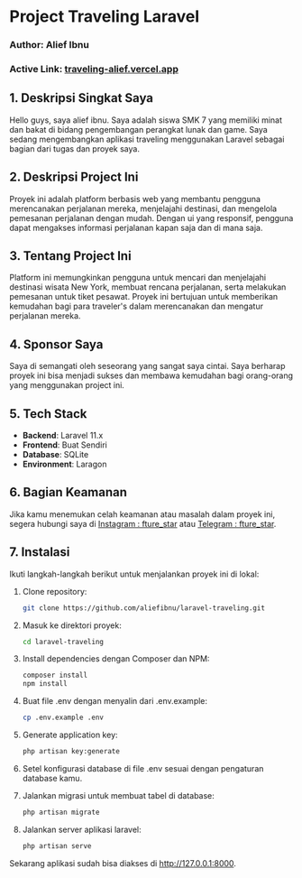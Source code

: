 # Project Traveling Laravel

### Author: Alief Ibnu

### Active Link: [traveling-alief.vercel.app](https://traveling-alief.vercel.app)

## 1. Deskripsi Singkat Saya

Hello guys, saya alief ibnu. Saya adalah siswa SMK 7 yang memiliki minat dan bakat di bidang pengembangan perangkat lunak dan game. Saya sedang mengembangkan aplikasi traveling menggunakan Laravel sebagai bagian dari tugas dan proyek saya.

## 2. Deskripsi Project Ini

Proyek ini adalah platform berbasis web yang membantu pengguna merencanakan perjalanan mereka, menjelajahi destinasi, dan mengelola pemesanan perjalanan dengan mudah. Dengan ui yang responsif, pengguna dapat mengakses informasi perjalanan kapan saja dan di mana saja.

## 3. Tentang Project Ini

Platform ini memungkinkan pengguna untuk mencari dan menjelajahi destinasi wisata New York, membuat rencana perjalanan, serta melakukan pemesanan untuk tiket pesawat. Proyek ini bertujuan untuk memberikan kemudahan bagi para traveler's dalam merencanakan dan mengatur perjalanan mereka.

## 4. Sponsor Saya

Saya di semangati oleh seseorang yang sangat saya cintai. Saya berharap proyek ini bisa menjadi sukses dan membawa kemudahan bagi orang-orang yang menggunakan project ini.

## 5. Tech Stack

-   **Backend**: Laravel 11.x
-   **Frontend**: Buat Sendiri
-   **Database**: SQLite
-   **Environment**: Laragon

## 6. Bagian Keamanan

Jika kamu menemukan celah keamanan atau masalah dalam proyek ini, segera hubungi saya di [Instagram : fture_star](https://instagram.com/fture_star) atau [Telegram : fture_star](https://t.me/fture_star).

## 7. Instalasi

Ikuti langkah-langkah berikut untuk menjalankan proyek ini di lokal:

1.  Clone repository:

    ```bash
    git clone https://github.com/aliefibnu/laravel-traveling.git
    ```

2.  Masuk ke direktori proyek:

    ```bash
    cd laravel-traveling
    ```

3.  Install dependencies dengan Composer dan NPM:

    ```bash
    composer install
    npm install
    ```

4.  Buat file .env dengan menyalin dari .env.example:

    ```bash
    cp .env.example .env
    ```

5.  Generate application key:

    ```bash
    php artisan key:generate
    ```

6.  Setel konfigurasi database di file .env sesuai dengan pengaturan database kamu.
7.  Jalankan migrasi untuk membuat tabel di database:

    ```bash
    php artisan migrate
    ```

8.  Jalankan server aplikasi laravel:

    ```bash
    php artisan serve
    ```

Sekarang aplikasi sudah bisa diakses di http://127.0.0.1:8000.
